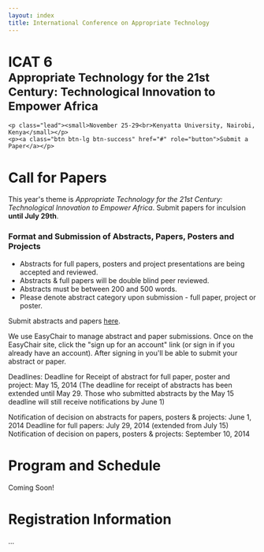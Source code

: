 ```yaml
---
layout: index
title: International Conference on Appropriate Technology
---
```



<div class="jumbotron">
	<h1>
		ICAT 6<br>
		<small>Appropriate Technology for the 21st Century: Technological Innovation to Empower Africa</small>
	</h1>

	<p class="lead"><small>November 25-29<br>Kenyatta University, Nairobi, Kenya</small></p>
	<p><a class="btn btn-lg btn-success" href="#" role="button">Submit a Paper</a></p>
</div>


Call for Papers
===============

This year's theme is *Appropriate Technology for the 21st Century: Technological Innovation to Empower Africa*. Submit papers for inculsion **until July 29th**.


### Format and Submission of Abstracts, Papers, Posters and Projects

* Abstracts for full papers, posters and project presentations are being accepted and reviewed.
* Abstracts & full papers will be double blind peer reviewed.
* Abstracts must be between 200 and 500 words.
* Please denote abstract category upon submission - full paper, project or poster.

Submit abstracts and papers [here](https://www.easychair.org/conferences/?conf=6thicat).

We use EasyChair to manage abstract and paper submissions. Once on the EasyChair site, click the "sign up for an account" link (or sign in if you already have an account). After signing in you'll be able to submit your abstract or paper.

Deadlines:
Deadline for Receipt of abstract for full paper, poster and project: May 15, 2014
(The deadline for receipt of abstracts has been extended until May 29. Those who submitted abstracts by the May 15 deadline will still receive notifications by June 1)

Notification of decision on abstracts for papers, posters & projects: June 1, 2014
Deadline for full papers: July 29, 2014 (extended from July 15)
Notification of decision on papers, posters & projects: September 10, 2014

Program and Schedule
====================

Coming Soon!


Registration Information
========================

...
